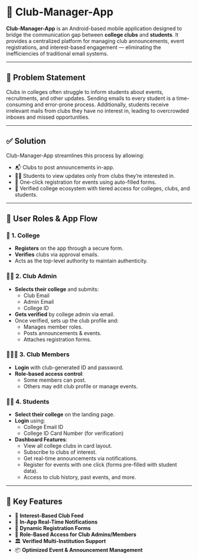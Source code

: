 # 📱 Club-Manager-App

**Club-Manager-App** is an Android-based mobile application designed to bridge the communication gap between **college clubs** and **students**. It provides a centralized platform for managing club announcements, event registrations, and interest-based engagement — eliminating the inefficiencies of traditional email systems.

---

## 🧠 Problem Statement

Clubs in colleges often struggle to inform students about events, recruitments, and other updates. Sending emails to every student is a time-consuming and error-prone process. Additionally, students receive irrelevant mails from clubs they have no interest in, leading to overcrowded inboxes and missed opportunities.

---

## ✅ Solution

Club-Manager-App streamlines this process by allowing:
- 📬 Clubs to post announcements in-app.
- 👩‍🎓 Students to view updates only from clubs they’re interested in.
- 📝 One-click registration for events using auto-filled forms.
- 🏫 Verified college ecosystem with tiered access for colleges, clubs, and students.

---

## 👥 User Roles & App Flow

### 🏫 1. College

- **Registers** on the app through a secure form.
- **Verifies** clubs via approval emails.
- Acts as the top-level authority to maintain authenticity.

### 🧑‍💼 2. Club Admin

- **Selects their college** and submits:
  - Club Email
  - Admin Email
  - College ID
- **Gets verified** by college admin via email.
- Once verified, sets up the club profile and:
  - Manages member roles.
  - Posts announcements & events.
  - Attaches registration forms.

### 🧑‍🤝‍🧑 3. Club Members

- **Login** with club-generated ID and password.
- **Role-based access control**:
  - Some members can post.
  - Others may edit club profile or manage events.

### 👩‍🎓 4. Students

- **Select their college** on the landing page.
- **Login** using:
  - College Email ID
  - College ID Card Number (for verification)
- **Dashboard Features**:
  - View all college clubs in card layout.
  - Subscribe to clubs of interest.
  - Get real-time announcements via notifications.
  - Register for events with one click (forms pre-filled with student data).
  - Access to club history, past events, and more.

---

## 📲 Key Features

- 🎯 **Interest-Based Club Feed**
- 🔔 **In-App Real-Time Notifications**
- 📝 **Dynamic Registration Forms**
- 🔐 **Role-Based Access for Club Admins/Members**
- 🏛️ **Verified Multi-Institution Support**
- 📦 **Optimized Event & Announcement Management**
